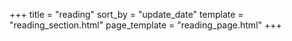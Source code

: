 +++
title = "reading"
sort_by = "update_date"
template = "reading_section.html"
page_template = "reading_page.html"
+++
